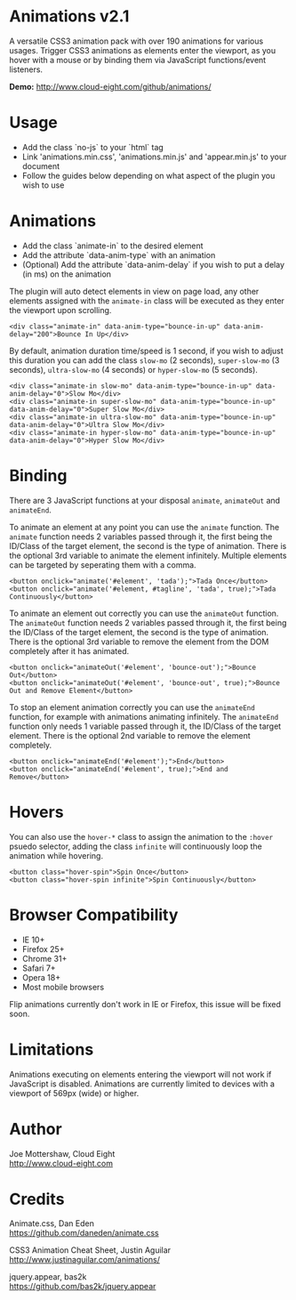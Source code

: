 Animations v2.1
===============

A versatile CSS3 animation pack with over 190 animations for various usages. Trigger CSS3 animations as elements enter the viewport, as you hover with a mouse or by binding them via JavaScript functions/event listeners.

**Demo:** http://www.cloud-eight.com/github/animations/


Usage
=====

<ul>
  <li>Add the class `no-js` to your `html` tag</li>
  <li>Link 'animations.min.css', 'animations.min.js' and 'appear.min.js' to your document</li>
  <li>Follow the guides below depending on what aspect of the plugin you wish to use</li>
</ul>


Animations
==========

<ul>
  <li>Add the class `animate-in` to the desired element</li>
  <li>Add the attribute `data-anim-type` with an animation</li>
  <li>(Optional) Add the attribute `data-anim-delay` if you wish to put a delay (in ms) on the animation</li>
</ul>

The plugin will auto detect elements in view on page load, any other elements assigned with the `animate-in` class will be executed as they enter the viewport upon scrolling.

```
<div class="animate-in" data-anim-type="bounce-in-up" data-anim-delay="200">Bounce In Up</div>
```

By default, animation duration time/speed is 1 second, if you wish to adjust this duration you can add the class `slow-mo` (2 seconds), `super-slow-mo` (3 seconds), `ultra-slow-mo` (4 seconds) or `hyper-slow-mo` (5 seconds).

```
<div class="animate-in slow-mo" data-anim-type="bounce-in-up" data-anim-delay="0">Slow Mo</div>
<div class="animate-in super-slow-mo" data-anim-type="bounce-in-up" data-anim-delay="0">Super Slow Mo</div>
<div class="animate-in ultra-slow-mo" data-anim-type="bounce-in-up" data-anim-delay="0">Ultra Slow Mo</div>
<div class="animate-in hyper-slow-mo" data-anim-type="bounce-in-up" data-anim-delay="0">Hyper Slow Mo</div>
```


Binding
=======

There are 3 JavaScript functions at your disposal `animate`, `animateOut` and `animateEnd`.

To animate an element at any point you can use the `animate` function.
The `animate` function needs 2 variables passed through it, the first being the ID/Class of the target element, the second is the type of animation.
There is the optional 3rd variable to animate the element infinitely.
Multiple elements can be targeted by seperating them with a comma.

```
<button onclick="animate('#element', 'tada');">Tada Once</button>
<button onclick="animate('#element, #tagline', 'tada', true);">Tada Continuously</button>
```

To animate an element out correctly you can use the `animateOut` function.
The `animateOut` function needs 2 variables passed through it, the first being the ID/Class of the target element, the second is the type of animation.
There is the optional 3rd variable to remove the element from the DOM completely after it has animated.

```
<button onclick="animateOut('#element', 'bounce-out');">Bounce Out</button>
<button onclick="animateOut('#element', 'bounce-out', true);">Bounce Out and Remove Element</button>
```

To stop an element animation correctly you can use the `animateEnd` function, for example with animations animating infinitely.
The `animateEnd` function only needs 1 variable passed through it, the ID/Class of the target element.
There is the optional 2nd variable to remove the element completely.

```
<button onclick="animateEnd('#element');">End</button>
<button onclick="animateEnd('#element', true);">End and Remove</button>
```


Hovers
======

You can also use the `hover-*` class to assign the animation to the `:hover` psuedo selector, adding the class `infinite` will continuously loop the animation while hovering.

```
<button class="hover-spin">Spin Once</button>
<button class="hover-spin infinite">Spin Continuously</button>
```

Browser Compatibility
=====================

<ul>
  <li>IE 10+</li>
  <li>Firefox 25+</li>
  <li>Chrome 31+</li>
  <li>Safari 7+</li>
  <li>Opera 18+</li>
  <li>Most mobile browsers</li>
</ul>

Flip animations currently don't work in IE or Firefox, this issue will be fixed soon.


Limitations
===========

Animations executing on elements entering the viewport will not work if JavaScript is disabled.
Animations are currently limited to devices with a viewport of 569px (wide) or higher.


Author
======

Joe Mottershaw, Cloud Eight<br />
http://www.cloud-eight.com


Credits
======

Animate.css, Dan Eden<br />
https://github.com/daneden/animate.css

CSS3 Animation Cheat Sheet, Justin Aguilar<br />
http://www.justinaguilar.com/animations/

jquery.appear, bas2k<br />
https://github.com/bas2k/jquery.appear
